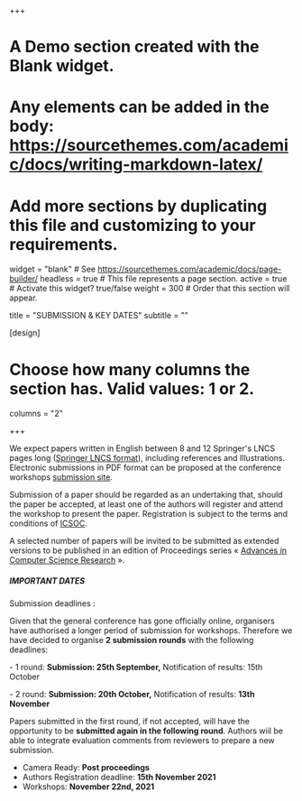 +++
# A Demo section created with the Blank widget.
# Any elements can be added in the body: https://sourcethemes.com/academic/docs/writing-markdown-latex/
# Add more sections by duplicating this file and customizing to your requirements.

widget = "blank"  # See https://sourcethemes.com/academic/docs/page-builder/
headless = true  # This file represents a page section.
active = true  # Activate this widget? true/false
weight = 300  # Order that this section will appear.

title = "SUBMISSION & KEY DATES"
subtitle = ""

[design]
  # Choose how many columns the section has. Valid values: 1 or 2.
  columns = "2"

+++

We expect papers written in English between 8 and 12 Springer's LNCS pages long ([Springer LNCS format](https://www.springer.com/fr/computer-science/lncs/conference-proceedings-guidelines)), including references and Illustrations. Electronic submissions in PDF format can be proposed at the conference workshops [submission site](https://easychair.org/conferences/?conf=straps2021).

Submission of a paper should be regarded as an undertaking that, should the paper be accepted, at least one of the authors will register and attend the workshop to present the paper. Registration is subject to the terms and conditions of [ICSOC](http://icsoc2021.josueonline.com).

A selected number of papers will be invited to be submitted as extended versions to be published in an edition of Proceedings series « [Advances in Computer Science Research](https://www.atlantis-press.com/proceedings/series/acsr) ».

##### IMPORTANT DATES

Submission deadlines : 

Given that the general conference has gone officially online, organisers have
authorised a longer period of submission for workshops. Therefore we have
decided to organise **2 submission rounds** with the following deadlines:

\- 1 round: 
**Submission: 25th September,** 
Notification of results: 15th October

\- 2 round: 
**Submission: 20th October,**
Notification of results: **13th November**


Papers submitted in the first round, if not accepted, will have the opportunity
to be **submitted again in the following round**. Authors wiil be able to integrate
evaluation comments from reviewers to prepare a new submission.

-   Camera Ready: **Post proceedings** 
-   Authors Registration deadline: **15th November 2021**
-   Workshops: **November 22nd, 2021**
